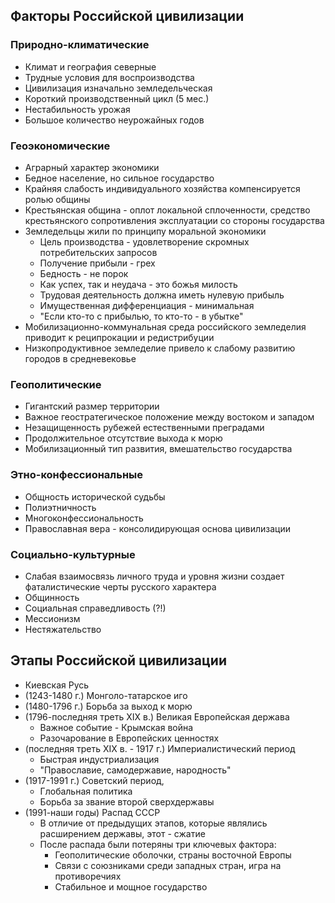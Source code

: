 ## Факторы Российской цивилизации

### Природно-климатические

- Климат и география северные
- Трудные условия для воспроизводства
- Цивилизация изначально земледельческая
- Короткий производственный цикл (5 мес.)
- Нестабильность урожая
- Большое количество неурожайных годов

### Геоэкономические

- Аграрный характер экономики
- Бедное население, но сильное государство
- Крайняя слабость индивидуального хозяйства компенсируется ролью общины
- Крестьянская община - оплот локальной сплоченности, средство крестьянского сопротивления эксплуатации со стороны государства
- Земледельцы жили по принципу моральной экономики
	- Цель производства - удовлетворение скромных потребительских запросов
	- Получение прибыли - грех
	- Бедность - не порок
	- Как успех, так и неудача - это божья милость
	- Трудовая деятельность должна иметь нулевую прибыль
	- Имущественная дифференциация - минимальная
	- "Если кто-то с прибылью, то кто-то - в убытке"
- Мобилизационно-коммунальная среда российского земледелия приводит к реципрокации и редистрибуции
- Низкопродуктивное земледелие привело к слабому развитию городов в средневековье

### Геополитические

- Гигантский размер территории
- Важное геостратегическое положение между востоком и западом
- Незащищенность рубежей естественными преградами
- Продолжительное отсутствие выхода к морю
- Мобилизационный тип развития, вмешательство государства

### Этно-конфессиональные

- Общность исторической судьбы
- Полиэтничность
- Многоконфессиональность
- Православная вера - консолидирующая основа цивилизации

### Социально-культурные

- Слабая взаимосвязь личного труда и уровня жизни создает фаталистические черты русского характера
- Общинность
- Социальная справедливость (?!)
- Мессионизм
- Нестяжательство

## Этапы Российской цивилизации

- Киевская Русь
- (1243-1480 г.) Монголо-татарское иго
- (1480-1796 г.) Борьба за выход к морю
- (1796-последняя треть XIX в.) Великая Европейская держава
	- Важное событие - Крымская война
	- Разочарование в Европейских ценностях
- (последняя треть XIX в. - 1917 г.) Империалистический период
	- Быстрая индустриализация
	- "Православие, самодержавие, народность"
- (1917-1991 г.) Советский период,
	- Глобальная политика
	- Борьба за звание второй сверхдержавы
- (1991-наши годы) Распад СССР
	- В отличие от предыдущих этапов, которые являлись расширением державы, этот - сжатие
	- После распада были потеряны три ключевых фактора:
		- Геополитические оболочки, страны восточной Европы
		- Связи с союзниками среди западных стран, игра на противоречиях
		- Стабильное и мощное государство